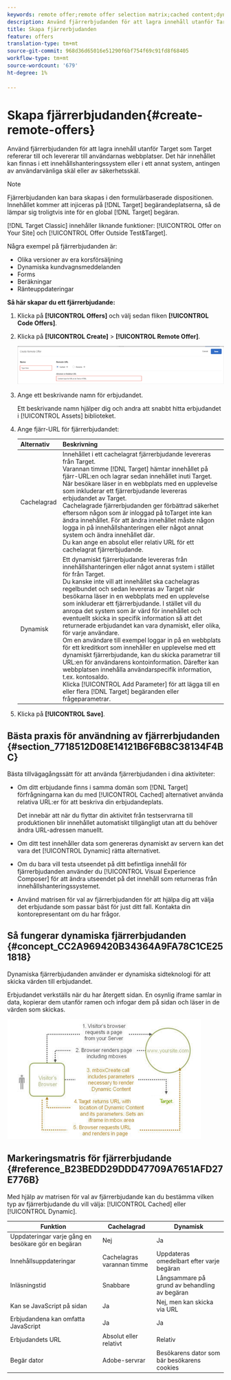 ```yaml
---
keywords: remote offer;remote offer selection matrix;cached content;dynamic content
description: Använd fjärrerbjudanden för att lagra innehåll utanför Target som Target refererar till och levererar till användarnas webbplatser. Det här innehållet kan finnas i ett innehållshanteringssystem eller i ett annat system, antingen av användarvänliga skäl eller av säkerhetsskäl.
title: Skapa fjärrerbjudanden
feature: offers
translation-type: tm+mt
source-git-commit: 968d36d65016e51290f6bf754f69c91fd8f68405
workflow-type: tm+mt
source-wordcount: '679'
ht-degree: 1%

---
```



# Skapa fjärrerbjudanden{#create-remote-offers}

Använd fjärrerbjudanden för att lagra innehåll utanför Target som Target refererar till och levererar till användarnas webbplatser. Det här innehållet kan finnas i ett innehållshanteringssystem eller i ett annat system, antingen av användarvänliga skäl eller av säkerhetsskäl.

>[!NOTE]
>
>Fjärrerbjudanden kan bara skapas i den formulärbaserade dispositionen. Innehållet kommer att injiceras på [!DNL Target] begärandeplatserna, så de lämpar sig troligtvis inte för en global [!DNL Target] begäran.
>
>[!DNL Target Classic] innehåller liknande funktioner: [!UICONTROL Offer on Your Site] och [!UICONTROL Offer Outside Test&Target].

Några exempel på fjärrerbjudanden är:

* Olika versioner av era korsförsäljning
* Dynamiska kundvagnsmeddelanden
* Forms
* Beräkningar
* Ränteuppdateringar

**Så här skapar du ett fjärrerbjudande:**

1. Klicka på **[!UICONTROL Offers]** och välj sedan fliken **[!UICONTROL Code Offers]**.
1. Klicka på **[!UICONTROL Create]** > **[!UICONTROL Remote Offer]**.

   ![](assets/remote_offer_ui.png)

1. Ange ett beskrivande namn för erbjudandet.

   Ett beskrivande namn hjälper dig och andra att snabbt hitta erbjudandet i [!UICONTROL Assets] biblioteket.

1. Ange fjärr-URL för fjärrerbjudandet:

   | Alternativ | Beskrivning |
   |--- |--- |
   | Cachelagrad | Innehållet i ett cachelagrat fjärrerbjudande levereras från Target.<br>Varannan timme [!DNL Target] hämtar innehållet på fjärr-URL:en och lagrar sedan innehållet inuti Target. När besökare läser in en webbplats med en upplevelse som inkluderar ett fjärrerbjudande levereras erbjudandet av Target.<br>Cachelagrade fjärrerbjudanden ger förbättrad säkerhet eftersom någon som är inloggad på toTarget inte kan ändra innehållet. För att ändra innehållet måste någon logga in på innehållshanteringen eller något annat system och ändra innehållet där.<br>Du kan ange en absolut eller relativ URL för ett cachelagrat fjärrerbjudande. |
   | Dynamisk | Ett dynamiskt fjärrerbjudande levereras från innehållshanteringen eller något annat system i stället för från Target.<br>Du kanske inte vill att innehållet ska cachelagras regelbundet och sedan levereras av Target när besökarna läser in en webbplats med en upplevelse som inkluderar ett fjärrerbjudande. I stället vill du anropa det system som är värd för innehållet och eventuellt skicka in specifik information så att det returnerade erbjudandet kan vara dynamiskt, eller olika, för varje användare.<br>Om en användare till exempel loggar in på en webbplats för ett kreditkort som innehåller en upplevelse med ett dynamiskt fjärrerbjudande, kan du skicka parametrar till URL:en för användarens kontoinformation. Därefter kan webbplatsen innehålla användarspecifik information, t.ex. kontosaldo.<br>Klicka [!UICONTROL Add Parameter] för att lägga till en eller flera [!DNL Target] begäranden eller frågeparametrar. |

1. Klicka på **[!UICONTROL Save]**.

## Bästa praxis för användning av fjärrerbjudanden {#section_7718512D08E14121B6F6B8C38134F4BC}

Bästa tillvägagångssätt för att använda fjärrerbjudanden i dina aktiviteter:

* Om ditt erbjudande finns i samma domän som [!DNL Target] förfrågningarna kan du med [!UICONTROL Cached] alternativet använda relativa URL:er för att beskriva din erbjudandeplats.

   Det innebär att när du flyttar din aktivitet från testservrarna till produktionen blir innehållet automatiskt tillgängligt utan att du behöver ändra URL-adressen manuellt.

* Om ditt test innehåller data som genereras dynamiskt av servern kan det vara det [!UICONTROL Dynamic] rätta alternativet.
* Om du bara vill testa utseendet på ditt befintliga innehåll för fjärrerbjudanden använder du [!UICONTROL Visual Experience Composer] för att ändra utseendet på det innehåll som returneras från innehållshanteringssystemet.
* Använd matrisen för val av fjärrerbjudanden för att hjälpa dig att välja det erbjudande som passar bäst för just ditt fall. Kontakta din kontorepresentant om du har frågor.

## Så fungerar dynamiska fjärrerbjudanden {#concept_CC2A969420B34364A9FA78C1CE251818}

Dynamiska fjärrerbjudanden använder er dynamiska sidteknologi för att skicka värden till erbjudandet.

Erbjudandet verkställs när du har återgett sidan. En osynlig iframe samlar in data, kopierar dem utanför ramen och infogar dem på sidan och läser in de värden som skickas.

![](assets/remote_offer_howitworks_2.jpeg)

## Markeringsmatris för fjärrerbjudande {#reference_B23BEDD29DDD47709A7651AFD27E776B}

Med hjälp av matrisen för val av fjärrerbjudande kan du bestämma vilken typ av fjärrerbjudande du vill välja: [!UICONTROL Cached] eller [!UICONTROL Dynamic].

| Funktion | Cachelagrad | Dynamisk |
|--- |--- |--- |
| Uppdateringar varje gång en besökare gör en begäran | Nej | Ja |
| Innehållsuppdateringar | Cachelagras varannan timme | Uppdateras omedelbart efter varje begäran |
| Inläsningstid | Snabbare | Långsammare på grund av behandling av begäran |
| Kan se JavaScript på sidan | Ja | Nej, men kan skicka via URL |
| Erbjudandena kan omfatta JavaScript | Ja | Ja |
| Erbjudandets URL | Absolut eller relativt | Relativ |
| Begär dator | Adobe-servrar | Besökarens dator som bär besökarens cookies |